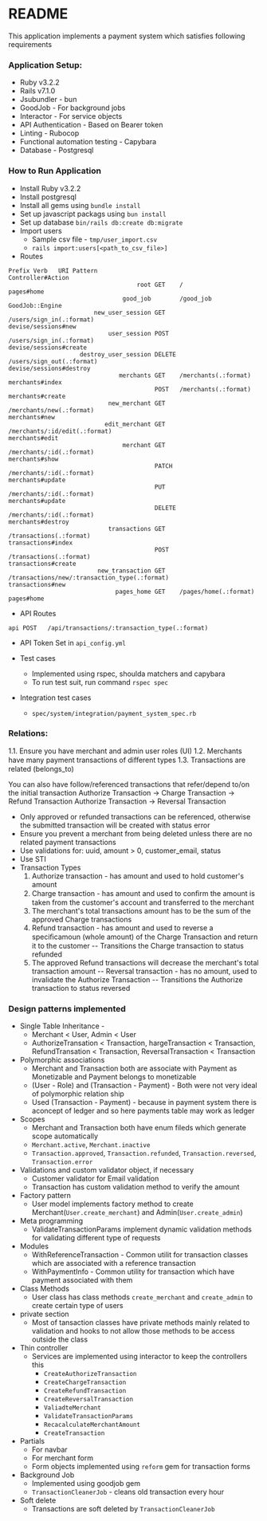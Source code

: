 # README

This application implements a payment system which satisfies following requirements

### Application Setup:

* Ruby v3.2.2
* Rails v7.1.0
* Jsubundler - bun
* GoodJob - For background jobs
* Interactor - For service objects
* API Authentication - Based on Bearer token
* Linting - Rubocop
* Functional automation testing - Capybara
* Database - Postgresql

### How to Run Application
* Install Ruby v3.2.2
* Install postgresql
* Install all gems using `bundle install`
* Set up javascript packags using `bun install`
* Set up database
  `bin/rails db:create db:migrate`
* Import users
  * Sample csv file - `tmp/user_import.csv`
  * `rails import:users[<path_to_csv_file>]` 
* Routes
```
Prefix Verb   URI Pattern                                                                                       Controller#Action
                                    root GET    /                                                                                                 pages#home
                                good_job        /good_job                                                                                         GoodJob::Engine
                        new_user_session GET    /users/sign_in(.:format)                                                                          devise/sessions#new
                            user_session POST   /users/sign_in(.:format)                                                                          devise/sessions#create
                    destroy_user_session DELETE /users/sign_out(.:format)                                                                         devise/sessions#destroy
                               merchants GET    /merchants(.:format)                                                                              merchants#index
                                         POST   /merchants(.:format)                                                                              merchants#create
                            new_merchant GET    /merchants/new(.:format)                                                                          merchants#new
                           edit_merchant GET    /merchants/:id/edit(.:format)                                                                     merchants#edit
                                merchant GET    /merchants/:id(.:format)                                                                          merchants#show
                                         PATCH  /merchants/:id(.:format)                                                                          merchants#update
                                         PUT    /merchants/:id(.:format)                                                                          merchants#update
                                         DELETE /merchants/:id(.:format)                                                                          merchants#destroy
                            transactions GET    /transactions(.:format)                                                                           transactions#index
                                         POST   /transactions(.:format)                                                                           transactions#create
                         new_transaction GET    /transactions/new/:transaction_type(.:format)                                                     transactions#new
                              pages_home GET    /pages/home(.:format)                                                                             pages#home

```

* API Routes

```
api POST   /api/transactions/:transaction_type(.:format)
```

* API Token
Set in `api_config.yml`

* Test cases
  * Implemented using rspec, shoulda matchers and capybara
  * To run test suit, run command `rspec spec`
* Integration test cases
  * `spec/system/integration/payment_system_spec.rb`


### Relations:
1.1. Ensure you have merchant and admin user roles (UI)
1.2. Merchants have many payment transactions of diﬀerent types
1.3. Transactions are related (belongs_to)

You can also have follow/referenced transactions that refer/depend to/on
the initial transaction
Authorize Transaction -> Charge Transaction -> Refund Transaction
Authorize Transaction -> Reversal Transaction

* Only approved or refunded transactions can be referenced, otherwise the  submitted transaction will be created with status error
* Ensure you prevent a merchant from being deleted unless there are no
related payment transactions
* Use validations for: uuid, amount > 0, customer_email, status
* Use STI
* Transaction Types
  1) Authorize transaction - has amount and used to hold customer's amount
  2) Charge transaction - has amount and used to conﬁrm the amount is taken from the customer's account and transferred to the merchant
  3) The merchant's total transactions amount has to be the sum of the approved Charge transactions
  4) Refund transaction - has amount and used to reverse a speciﬁcamoun (whole amount) of the Charge Transaction and return it to the customer
    -- Transitions the Charge transaction to status refunded
  5) The approved Refund transactions will decrease the merchant's total transaction amount
    -- Reversal transaction - has no amount, used to invalidate the Authorize Transaction
    -- Transitions the Authorize transaction to status reversed



### Design patterns implemented
* Single Table Inheritance - 
  * Merchant < User, Admin < User 
  * AuthorizeTransation < Transaction, hargeTransaction < Transaction, RefundTransation < Transaction, ReversalTransaction < Transaction
* Polymorphic associations
  * Merchant and Transaction both are associate with Payment as Monetizable and Payment belongs to monetizable
  * (User - Role) and (Transaction - Payment) - Both were not very ideal of polymorphic relation ship
  * Used (Transaction - Payment) - because in payment system there is aconcept of ledger and so here payments table may work as ledger 
* Scopes
  * Merchant and Transaction both have enum fileds which generate scope automatically
  * ```Merchant.active```, ```Merchant.inactive```
  * ```Transaction.approved```, ```Transaction.refunded```, ```Transaction.reversed```, ```Transaction.error```
* Validations and custom validator object, if necessary
  * Customer validator for Email validation
  * Transaction has custom validation method to verify the amount
* Factory pattern
  * User model implements factory method to create Merchant(```User.create_merchant```) and Admin(```User.create_admin```)
* Meta programming
  * ValidateTransactionParams implement dynamic validation methods for validating different type of requests
* Modules
  * WithReferenceTransaction - Common utilit for transaction classes which are associated with a reference transaction
  * WithPaymentInfo - Common utility for transaction which have payment associated with them
* Class Methods
  * User class has class methods ```create_merchant``` and ```create_admin``` to create certain type of users
* private section
  * Most of tansaction classes have private methods mainly related to validation and hooks to not allow those methods to be access outside the class
* Thin controller
  * Services are implemented using interactor to keep the controllers this
    * ```CreateAuthorizeTransaction```
    * ```CreateChargeTransaction```
    * ```CreateRefundTransaction```
    * ```CreateReversalTransaction```
    * ```ValiadteMerchant```
    * ```ValidateTransactionParams```
    * ```RecacalculateMerchantAmount```
    * ```CreateTransaction```
* Partials
  * For navbar
  * For merchant form
  * Form objects implemented using ```reform``` gem for transaction forms
* Background Job
  * Implemented using goodjob gem
  * ```TransactionCleanerJob``` - cleans old transaction every hour
* Soft delete
  * Transactions are soft deleted by ```TransactionCleanerJob``` 



